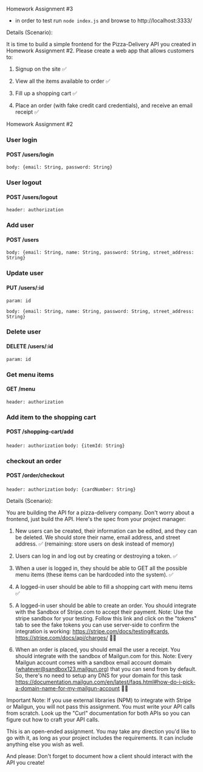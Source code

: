 Homework Assignment #3

- in order to test run `node index.js` and browse to http://localhost:3333/

Details (Scenario):

It is time to build a simple frontend for the Pizza-Delivery API you created in Homework Assignment #2. Please create a web app that allows customers to:

1. Signup on the site ✅

2. View all the items available to order ✅

3. Fill up a shopping cart ✅

4. Place an order (with fake credit card credentials), and receive an email receipt ✅

Homework Assignment #2

### User login

#### POST /users/login

`body: {email: String, password: String}`

### User logout

#### POST /users/logout

`header: authorization`

### Add user

#### POST /users

`body: {email: String, name: String, password: String, street_address: String}`

### Update user

#### PUT /users/:id

`param: id`

`body: {email: String, name: String, password: String, street_address: String}`

### Delete user

#### DELETE /users/:id

`param: id`

### Get menu items

#### GET /menu

`header: authorization`

### Add item to the shopping cart

#### POST /shopping-cart/add

`header: authorization`
`body: {itemId: String}`

### checkout an order

#### POST /order/checkout

`header: authorization`
`body: {cardNumber: String}`

Details (Scenario):

You are building the API for a pizza-delivery company. Don't worry about a frontend, just build the API. Here's the spec from your project manager:

1. New users can be created, their information can be edited, and they can be deleted. We should store their name, email address, and street address. ✅ (remaining: store users on desk instead of memory)

2. Users can log in and log out by creating or destroying a token. ✅

3. When a user is logged in, they should be able to GET all the possible menu items (these items can be hardcoded into the system). ✅

4. A logged-in user should be able to fill a shopping cart with menu items ✅

5. A logged-in user should be able to create an order. You should integrate with the Sandbox of Stripe.com to accept their payment. Note: Use the stripe sandbox for your testing. Follow this link and click on the "tokens" tab to see the fake tokens you can use server-side to confirm the integration is working: https://stripe.com/docs/testing#cards, https://stripe.com/docs/api/charges/ 🏃🏃

6. When an order is placed, you should email the user a receipt. You should integrate with the sandbox of Mailgun.com for this. Note: Every Mailgun account comes with a sandbox email account domain (whatever@sandbox123.mailgun.org) that you can send from by default. So, there's no need to setup any DNS for your domain for this task https://documentation.mailgun.com/en/latest/faqs.html#how-do-i-pick-a-domain-name-for-my-mailgun-account 🏃🏃

Important Note: If you use external libraries (NPM) to integrate with Stripe or Mailgun, you will not pass this assignment. You must write your API calls from scratch. Look up the "Curl" documentation for both APIs so you can figure out how to craft your API calls.

This is an open-ended assignment. You may take any direction you'd like to go with it, as long as your project includes the requirements. It can include anything else you wish as well.

And please: Don't forget to document how a client should interact with the API you create!
